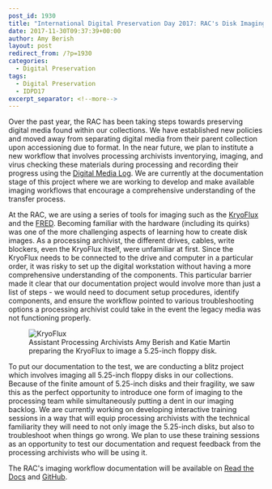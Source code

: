 ```yaml
---
post_id: 1930
title: "International Digital Preservation Day 2017: RAC's Disk Imaging Workflow Documentation Project"
date: 2017-11-30T09:37:39+00:00
author: Amy Berish
layout: post
redirect_from: /?p=1930
categories:
  - Digital Preservation
tags:
  - Digital Preservation
  - IDPD17
excerpt_separator: <!--more-->
---
```

Over the past year, the RAC has been taking steps towards preserving digital media found within our collections. We have established new policies and moved away from separating digital media from their parent collection upon accessioning due to format. In the near future, we plan to institute a new workflow that involves processing archivists inventorying, imaging, and virus checking these materials during processing and recording their progress using the [Digital Media Log](/digital-media-log). We are currently at the documentation stage of this project where we are working to develop and make available imaging workflows that encourage a comprehensive understanding of the transfer process.<!--more-->

At the RAC, we are using a series of tools for imaging such as the [KryoFlux](https://www.kryoflux.com/) and the [FRED](https://www.digitalintelligence.com/products/fred/). Becoming familiar with the hardware (including its quirks) was one of the more challenging aspects of learning how to create disk images. As a processing archivist, the different drives, cables, write blockers, even the KryoFlux itself, were unfamiliar at first. Since the KryoFlux needs to be connected to the drive and computer in a particular order, it was risky to set up the digital workstation without having a more comprehensive understanding of the components. This particular barrier made it clear that our documentation project would involve more than just a list of steps - we would need to document setup procedures, identify components, and ensure the workflow pointed to various troubleshooting options a processing archivist could take in the event the legacy media was not functioning properly.

<figure>
<img src="{{ site.baseurl }}/assets/img/2017/11/IMG_5989.jpg" alt="KryoFlux">
<figcaption>Assistant Processing Archivists Amy Berish and Katie Martin preparing the KryoFlux to image a 5.25-inch floppy disk.</figcaption>
</figure>

To put our documentation to the test, we are conducting a blitz project which involves imaging all 5.25-inch floppy disks in our collections. Because of the finite amount of 5.25-inch disks and their fragility, we saw this as the perfect opportunity to introduce one form of imaging to the processing team while simultaneously putting a dent in our imaging backlog. We are currently working on developing interactive training sessions in a way that will equip processing archivists with the technical familiarity they will need to not only image the 5.25-inch disks, but also to troubleshoot when things go wrong. We plan to use these training sessions as an opportunity to test our documentation and request feedback from the processing archivists who will be using it.

The RAC's imaging workflow documentation will be available on [Read the Docs](http://digital-media-transfer-workflow.readthedocs.io/en/latest/) and [GitHub](https://github.com/RockefellerArchiveCenter/dm_transfer_workflow).
